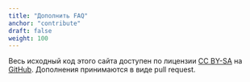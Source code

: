 ```yaml
---
title: "Дополнить FAQ"
anchor: "contribute"
draft: false
weight: 100
---
```


Весь исходный код этого сайта доступен по лицензии [CC BY-SA](https://creativecommons.org/licenses/by-sa/2.0/) на [GitHub](https://github.com/alukovenko/helpsome_ireland.git). Дополнения принимаются в виде pull request.
